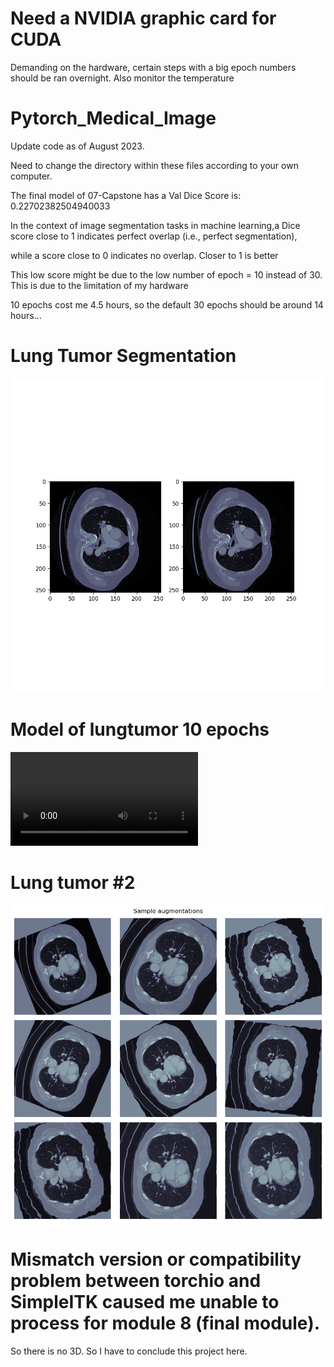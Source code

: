 # Need a NVIDIA graphic card for CUDA

Demanding on the hardware, certain steps with a big epoch numbers should be ran overnight. Also monitor the temperature


# Pytorch_Medical_Image

Update code as of August 2023.

Need to change the directory within these files according to your own computer. 


The final model of 07-Capstone has a Val Dice Score is:  0.22702382504940033


In the context of image segmentation tasks in machine learning,a Dice score close to 1 indicates perfect overlap (i.e., perfect segmentation),


while a score close to 0 indicates no overlap. Closer to 1 is better


This low score might be due to the low number of epoch = 10 instead of 30. This is due to the limitation of my hardware


10 epochs cost me 4.5 hours, so the default 30 epochs should be around 14 hours...


# Lung Tumor Segmentation
![Capstone Project-1](07-CAPSTONE-PROJECT--Lung-Tumor-Segmentation/1.png)

# Model of lungtumor 10 epochs

![Capstone Project-Final-Lung](07-CAPSTONE-PROJECT--Lung-Tumor-Segmentation/Final_lung_model_10_epochs.mp4)

# Lung tumor #2

![Capstone Project-2](07-CAPSTONE-PROJECT--Lung-Tumor-Segmentation/2.png)



# Mismatch version or compatibility problem between torchio and SimpleITK caused me unable to process for module 8 (final module).


So there is no 3D. So I have to conclude this project here. 
